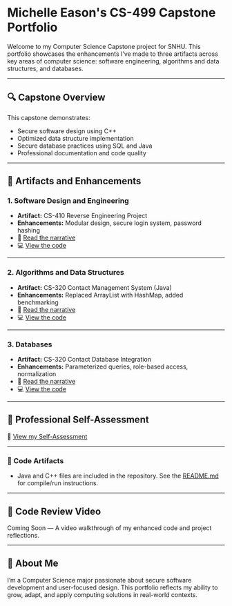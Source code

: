 # Michelle Eason's CS-499 Capstone Portfolio

Welcome to my Computer Science Capstone project for SNHU. This portfolio showcases the enhancements I’ve made to three artifacts across key areas of computer science: software engineering, algorithms and data structures, and databases.

---

## 🔍 Capstone Overview

This capstone demonstrates:
- Secure software design using C++
- Optimized data structure implementation
- Secure database practices using SQL and Java
- Professional documentation and code quality

---

## 📁 Artifacts and Enhancements

### 1. Software Design and Engineering
- **Artifact:** CS-410 Reverse Engineering Project
- **Enhancements:** Modular design, secure login system, password hashing
- 📄 [Read the narrative](narratives/software-design.md)  
- 💻 [View the code](artifacts/software-design)

---

### 2. Algorithms and Data Structures
- **Artifact:** CS-320 Contact Management System (Java)
- **Enhancements:** Replaced ArrayList with HashMap, added benchmarking
- 📄 [Read the narrative](narratives/algorithms.md)  
- 💻 [View the code](artifacts/algorithms-data-struct)

---

### 3. Databases
- **Artifact:** CS-320 Contact Database Integration
- **Enhancements:** Parameterized queries, role-based access, normalization
- 📄 [Read the narrative](narratives/database.md)  
- 💻 [View the code](artifacts/database-enhancement)

---

## 📝 Professional Self-Assessment

📄 [View my Self-Assessment](self-assessment.md)

---

### 💾 Code Artifacts

- Java and C++ files are included in the repository. See the [README.md](README.md) for compile/run instructions.

---

## 🎥 Code Review Video

Coming Soon — A video walkthrough of my enhanced code and project reflections.

---

## 📌 About Me

I’m a Computer Science major passionate about secure software development and user-focused design. This portfolio reflects my ability to grow, adapt, and apply computing solutions in real-world contexts.
